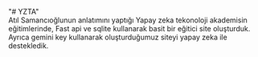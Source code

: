 "# YZTA"  
Atıl Samancıoğlunun anlatımını yaptığı Yapay zeka tekonoloji akademisin eğitimlerinde, Fast api ve sqlite kullanarak basit bir eğitici site oluşturduk. Ayrıca gemini key kullanarak oluşturduğumuz siteyi yapay zeka ile destekledik.
